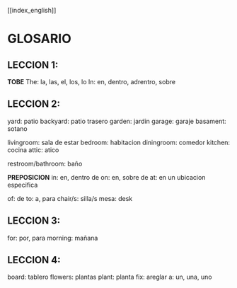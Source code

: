 [[index_english]]
# GLOSARIO


## LECCION 1: 

**TOBE**
The: la, las, el, los, lo
In: en, dentro, adrentro, sobre

## LECCION 2:

yard: patio
backyard: patio trasero
garden: jardin
garage: garaje
basament: sotano

livingroom: sala de estar
bedroom: habitacion
diningroom: comedor
kitchen: cocina
attic: atico

restroom/bathroom: baño

**PREPOSICION**
in: en, dentro de
on: en, sobre de
at: en un ubicacion especifica

of: de
to: a, para
chair/s: silla/s
mesa: desk

## LECCION 3:

for: por, para
morning: mañana

## LECCION 4:

board: tablero
flowers: plantas
plant: planta
fix: areglar
a: un, una, uno



















